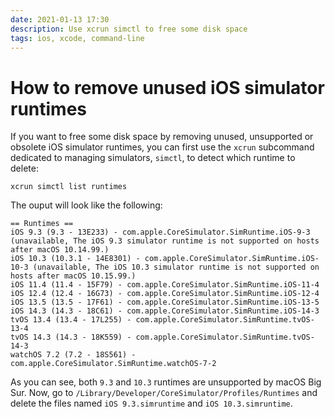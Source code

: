 ```yaml
---
date: 2021-01-13 17:30
description: Use xcrun simctl to free some disk space
tags: ios, xcode, command-line
---
```

# How to remove unused iOS simulator runtimes

If you want to free some disk space by removing unused, unsupported or obsolete iOS simulator runtimes, you can first use the `xcrun` subcommand dedicated to managing simulators, `simctl`, to detect which runtime to delete:
```
xcrun simctl list runtimes
```

The ouput will look like the following:
```
== Runtimes ==
iOS 9.3 (9.3 - 13E233) - com.apple.CoreSimulator.SimRuntime.iOS-9-3 (unavailable, The iOS 9.3 simulator runtime is not supported on hosts after macOS 10.14.99.)
iOS 10.3 (10.3.1 - 14E8301) - com.apple.CoreSimulator.SimRuntime.iOS-10-3 (unavailable, The iOS 10.3 simulator runtime is not supported on hosts after macOS 10.15.99.)
iOS 11.4 (11.4 - 15F79) - com.apple.CoreSimulator.SimRuntime.iOS-11-4
iOS 12.4 (12.4 - 16G73) - com.apple.CoreSimulator.SimRuntime.iOS-12-4
iOS 13.5 (13.5 - 17F61) - com.apple.CoreSimulator.SimRuntime.iOS-13-5
iOS 14.3 (14.3 - 18C61) - com.apple.CoreSimulator.SimRuntime.iOS-14-3
tvOS 13.4 (13.4 - 17L255) - com.apple.CoreSimulator.SimRuntime.tvOS-13-4
tvOS 14.3 (14.3 - 18K559) - com.apple.CoreSimulator.SimRuntime.tvOS-14-3
watchOS 7.2 (7.2 - 18S561) - com.apple.CoreSimulator.SimRuntime.watchOS-7-2
```

As you can see, both `9.3` and `10.3` runtimes are unsupported by macOS Big Sur.
Now, go to `/Library/Developer/CoreSimulator/Profiles/Runtimes` and delete the files named `iOS 9.3.simruntime` and `iOS 10.3.simruntime`.